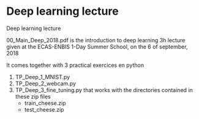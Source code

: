 # Deep learning lecture
Deep learning lecture

00_Main_Deep_2018.pdf
is the introduction to deep learning 3h lecture given at the ECAS-ENBIS 1-Day Summer School, on the 6 of september, 2018

It comes together with 3 practical exercices en python
1. TP_Deep_1_MNIST.py
2. TP_Deep_2_webcam.py
3. TP_Deep_3_fine_tuning.py
that works with the directories contained in these zip files
   - train_cheese.zip
   - test_cheese.zip
